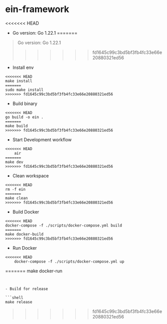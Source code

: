 # ein-framework

<<<<<<< HEAD
- Go version: Go 1.22.1
=======
> Go version: Go 1.22.1
>>>>>>> fd1645c99c3bd5bf3fb4fc33e66e20880321ed56

- Install env

```shell
<<<<<<< HEAD
make install
=======
sudo make install
>>>>>>> fd1645c99c3bd5bf3fb4fc33e66e20880321ed56
```

- Build binary

```shell
<<<<<<< HEAD
go build -o ein .
=======
make build
>>>>>>> fd1645c99c3bd5bf3fb4fc33e66e20880321ed56
```

- Start Development workflow

```shell
<<<<<<< HEAD
	air
=======
make dev 
>>>>>>> fd1645c99c3bd5bf3fb4fc33e66e20880321ed56
```

- Clean workspace

```shell
<<<<<<< HEAD
rm -f ein
=======
make clean
>>>>>>> fd1645c99c3bd5bf3fb4fc33e66e20880321ed56
```

- Build Docker

```
<<<<<<< HEAD
docker-compose -f ./scripts/docker-compose.yml build
=======
make docker-build
>>>>>>> fd1645c99c3bd5bf3fb4fc33e66e20880321ed56
```

- Run Docker

```shell
<<<<<<< HEAD
	docker-compose -f ./scripts/docker-compose.yml up
```
=======
make docker-run
```


- Build for release

```shell
make release
```
>>>>>>> fd1645c99c3bd5bf3fb4fc33e66e20880321ed56
